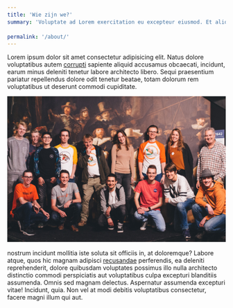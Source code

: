 ```yaml
---
title: 'Wie zijn we?'
summary: 'Voluptate ad Lorem exercitation eu excepteur eiusmod. Et aliquip mollit enim commodo incididunt aute. Ut ea aliqua nulla do eiusmod. Voluptate pariatur pariatur officia pariatur laboris.'

permalink: '/about/'
---
```


Lorem ipsum dolor sit amet consectetur adipisicing elit. Natus dolore voluptatibus autem [corrupti][link2] sapiente aliquid accusamus obcaecati, incidunt, earum minus deleniti tenetur labore architecto libero. Sequi praesentium pariatur repellendus dolore odit tenetur beatae, totam dolorum rem voluptatibus ut deserunt commodi cupiditate.

![team-image]

nostrum incidunt mollitia iste soluta sit officiis in, at doloremque? Labore atque, quos hic magnam adipisci [recusandae][link1] perferendis, ea deleniti reprehenderit, dolore quibusdam voluptates possimus illo nulla architecto distinctio commodi perspiciatis aut voluptatibus culpa excepturi blanditiis assumenda. Omnis sed magnam delectus. Aspernatur assumenda excepturi vitae! Incidunt, quia. Non vel at modi debitis voluptatibus consectetur, facere magni illum qui aut.

[team-image]: /resources/images/team.jpg
[link1]: http://www.google.nl
[link2]: http://www.google.nl